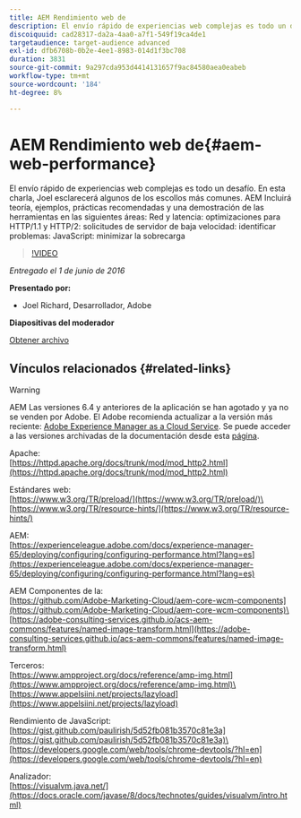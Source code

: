 ```yaml
---
title: AEM Rendimiento web de
description: El envío rápido de experiencias web complejas es todo un desafío. En esta charla, Joel esclarecerá algunos de los escollos más comunes. Incluirá teoría, ejemplos, prácticas recomendadas y demostración de las herramientas.
discoiquuid: cad28317-da2a-4aa0-a7f1-549f19ca4de1
targetaudience: target-audience advanced
exl-id: dfb6708b-0b2e-4ee1-8983-014d1f3bc708
duration: 3831
source-git-commit: 9a297cda953d4414131657f9ac84580aea0eabeb
workflow-type: tm+mt
source-wordcount: '184'
ht-degree: 8%

---
```


# AEM Rendimiento web de{#aem-web-performance}

El envío rápido de experiencias web complejas es todo un desafío. En esta charla, Joel esclarecerá algunos de los escollos más comunes. AEM Incluirá teoría, ejemplos, prácticas recomendadas y una demostración de las herramientas en las siguientes áreas: Red y latencia: optimizaciones para HTTP/1.1 y HTTP/2: solicitudes de servidor de baja velocidad: identificar problemas: JavaScript: minimizar la sobrecarga

>[!VIDEO](https://video.tv.adobe.com/v/19296/?quality=9)

*Entregado el 1 de junio de 2016*

**Presentado por:**

* Joel Richard, Desarrollador, Adobe

**Diapositivas del moderador**

[Obtener archivo](assets/aem-gems-060116-web-performance.pdf)

## Vínculos relacionados {#related-links}

>[!WARNING]
>
>AEM Las versiones 6.4 y anteriores de la aplicación se han agotado y ya no se venden por Adobe.  El Adobe recomienda actualizar a la versión más reciente: [Adobe Experience Manager as a Cloud Service](https://experienceleague.adobe.com/docs/experience-manager-cloud-service.html?lang=es).  Se puede acceder a las versiones archivadas de la documentación desde esta [página](https://experienceleague.adobe.com/docs/experience-manager-release-information/aem-release-updates/previous-updates/aem-previous-versions.html?lang=es).

Apache:\
[https://httpd.apache.org/docs/trunk/mod/mod_http2.html](https://httpd.apache.org/docs/trunk/mod/mod_http2.html)

Estándares web:\
[https://www.w3.org/TR/preload/](https://www.w3.org/TR/preload/)\
[https://www.w3.org/TR/resource-hints/](https://www.w3.org/TR/resource-hints/)

AEM:\
[https://experienceleague.adobe.com/docs/experience-manager-65/deploying/configuring/configuring-performance.html?lang=es](https://experienceleague.adobe.com/docs/experience-manager-65/deploying/configuring/configuring-performance.html?lang=es)

AEM Componentes de la:\
[https://github.com/Adobe-Marketing-Cloud/aem-core-wcm-components](https://github.com/Adobe-Marketing-Cloud/aem-core-wcm-components)\
[https://adobe-consulting-services.github.io/acs-aem-commons/features/named-image-transform.html](https://adobe-consulting-services.github.io/acs-aem-commons/features/named-image-transform.html)

Terceros:\
[https://www.ampproject.org/docs/reference/amp-img.html](https://www.ampproject.org/docs/reference/amp-img.html)\
[https://www.appelsiini.net/projects/lazyload](https://www.appelsiini.net/projects/lazyload)

Rendimiento de JavaScript:\
[https://gist.github.com/paulirish/5d52fb081b3570c81e3a](https://gist.github.com/paulirish/5d52fb081b3570c81e3a)\
[https://developers.google.com/web/tools/chrome-devtools/?hl=en](https://developers.google.com/web/tools/chrome-devtools/?hl=en)

Analizador:\
[https://visualvm.java.net/](https://docs.oracle.com/javase/8/docs/technotes/guides/visualvm/intro.html)

<!--
[Get back to the Overview](https://helpx.adobe.com/es/experience-manager/kt/eseminars/gems/aem-index.html)
-->
